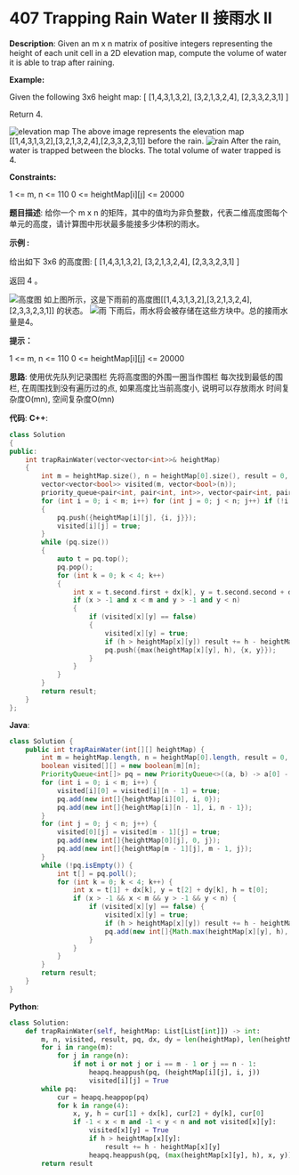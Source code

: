 # 407 Trapping Rain Water II 接雨水 II

__Description__:
Given an m x n matrix of positive integers representing the height of each unit cell in a 2D elevation map, compute the volume of water it is able to trap after raining.

__Example:__

Given the following 3x6 height map:
[
  [1,4,3,1,3,2],
  [3,2,1,3,2,4],
  [2,3,3,2,3,1]
]

Return 4.

![elevation map](https://upload-images.jianshu.io/upload_images/16639143-a2ef6ae7e5c75caa.png?imageMogr2/auto-orient/strip%7CimageView2/2/w/1240)
The above image represents the elevation map [[1,4,3,1,3,2],[3,2,1,3,2,4],[2,3,3,2,3,1]] before the rain.
![rain](https://upload-images.jianshu.io/upload_images/16639143-67e28c608afe33ee.png?imageMogr2/auto-orient/strip%7CimageView2/2/w/1240)
After the rain, water is trapped between the blocks. The total volume of water trapped is 4.

__Constraints:__

1 <= m, n <= 110
0 <= heightMap[i][j] <= 20000

__题目描述__:
给你一个 m x n 的矩阵，其中的值均为非负整数，代表二维高度图每个单元的高度，请计算图中形状最多能接多少体积的雨水。

__示例 :__

给出如下 3x6 的高度图:
[
  [1,4,3,1,3,2],
  [3,2,1,3,2,4],
  [2,3,3,2,3,1]
]

返回 4 。

![高度图](https://upload-images.jianshu.io/upload_images/16639143-94d9ab9057045975.png?imageMogr2/auto-orient/strip%7CimageView2/2/w/1240)
如上图所示，这是下雨前的高度图[[1,4,3,1,3,2],[3,2,1,3,2,4],[2,3,3,2,3,1]] 的状态。
![雨](https://upload-images.jianshu.io/upload_images/16639143-4ba53cd2a06129e9.png?imageMogr2/auto-orient/strip%7CimageView2/2/w/1240)
下雨后，雨水将会被存储在这些方块中。总的接雨水量是4。

__提示：__

1 <= m, n <= 110
0 <= heightMap[i][j] <= 20000

__思路__:
使用优先队列记录围栏
先将高度图的外围一圈当作围栏
每次找到最低的围栏, 在周围找到没有遍历过的点, 如果高度比当前高度小, 说明可以存放雨水
时间复杂度O(mn), 空间复杂度O(mn)

__代码__:
__C++__:

```C++
class Solution 
{
public:
    int trapRainWater(vector<vector<int>>& heightMap) 
    {
        int m = heightMap.size(), n = heightMap[0].size(), result = 0, dx[] = {-1, 0, 1, 0}, dy[] = {0, 1, 0, -1};
        vector<vector<bool>> visited(m, vector<bool>(n));
        priority_queue<pair<int, pair<int, int>>, vector<pair<int, pair<int, int>>>, greater<pair<int, pair<int, int>>>> pq;
        for (int i = 0; i < m; i++) for (int j = 0; j < n; j++) if (!i or !j or i == m - 1 or j == n - 1)
        {
            pq.push({heightMap[i][j], {i, j}});
            visited[i][j] = true;
        }
        while (pq.size())
        {
            auto t = pq.top();
            pq.pop();
            for (int k = 0; k < 4; k++)
            {
                int x = t.second.first + dx[k], y = t.second.second + dy[k], h = t.first;
                if (x > -1 and x < m and y > -1 and y < n)
                {
                    if (visited[x][y] == false)
                    {
                        visited[x][y] = true;
                        if (h > heightMap[x][y]) result += h - heightMap[x][y];
                        pq.push({max(heightMap[x][y], h), {x, y}});
                    }
                }
            }
        }
        return result;
    }
};
```

__Java__:

```Java
class Solution {
    public int trapRainWater(int[][] heightMap) {
        int m = heightMap.length, n = heightMap[0].length, result = 0, dx[] = new int[]{-1, 0, 1, 0}, dy[] = new int[]{0, 1, 0, -1};
        boolean visited[][] = new boolean[m][n];
        PriorityQueue<int[]> pq = new PriorityQueue<>((a, b) -> a[0] - b[0]);
        for (int i = 0; i < m; i++) {
            visited[i][0] = visited[i][n - 1] = true;
            pq.add(new int[]{heightMap[i][0], i, 0});
            pq.add(new int[]{heightMap[i][n - 1], i, n - 1});
        }
        for (int j = 0; j < n; j++) {
            visited[0][j] = visited[m - 1][j] = true;
            pq.add(new int[]{heightMap[0][j], 0, j});
            pq.add(new int[]{heightMap[m - 1][j], m - 1, j});
        }
        while (!pq.isEmpty()) {
            int t[] = pq.poll();
            for (int k = 0; k < 4; k++) {
                int x = t[1] + dx[k], y = t[2] + dy[k], h = t[0];
                if (x > -1 && x < m && y > -1 && y < n) {
                    if (visited[x][y] == false) {
                        visited[x][y] = true;
                        if (h > heightMap[x][y]) result += h - heightMap[x][y];
                        pq.add(new int[]{Math.max(heightMap[x][y], h), x, y});
                    }
                }
            }
        }
        return result;
    }
}
```

__Python__:

```Python
class Solution:
    def trapRainWater(self, heightMap: List[List[int]]) -> int:
        m, n, visited, result, pq, dx, dy = len(heightMap), len(heightMap[0]), [[False] * len(heightMap[0]) for _ in range(len(heightMap))], 0, [], [1, 0, -1, 0], [0, 1, 0, -1]
        for i in range(m):
            for j in range(n):
                if not i or not j or i == m - 1 or j == n - 1:
                    heapq.heappush(pq, (heightMap[i][j], i, j))
                    visited[i][j] = True
        while pq:
            cur = heapq.heappop(pq)
            for k in range(4):
                x, y, h = cur[1] + dx[k], cur[2] + dy[k], cur[0]
                if -1 < x < m and -1 < y < n and not visited[x][y]:
                    visited[x][y] = True
                    if h > heightMap[x][y]:
                        result += h - heightMap[x][y]
                    heapq.heappush(pq, (max(heightMap[x][y], h), x, y))
        return result
```
